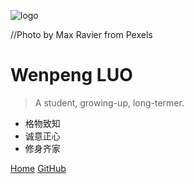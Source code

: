 ![logo](../images/coverpage.jpg)

//Photo by Max Ravier from Pexels

# Wenpeng LUO

> A student, growing-up, long-termer.

- 格物致知
- 诚意正心
- 修身齐家

[Home](/)
[GitHub](https://github.com/luowenpeng/luowenpeng.github.io/)

